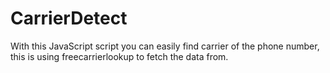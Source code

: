 # CarrierDetect
With this JavaScript script you can easily find carrier of the phone number, this is using freecarrierlookup to fetch the data from.
